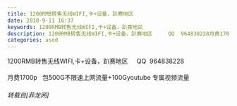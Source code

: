 ```yaml
---
title: 1200RMB转售无线WIFI,卡+设备，趴赛地区
date: 2018-9-11 16:37
keywords: 1200RMB转售无线WIFI,卡+设备，趴赛地区
description: 1200RMB转售无线WIFI,卡+设备，趴赛地区     QQ  964838228月费1700p   包500G不限速上网流量+100Gyoutube 专属视频流量
categories: used
---
```

<td class="t_f" id="postmessage_1774576">

1200RMB转售无线WIFI,卡+设备，趴赛地区     QQ  964838228<br/>
<br/>
月费1700p   包500G不限速上网流量+100Gyoutube 专属视频流量</td>
###### 转载自[菲龙网]
